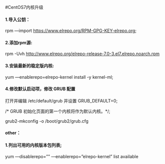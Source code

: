 #CentOS7内核升级
#### 1.导入公钥：
rpm —import https://www.elrepo.org/RPM-GPG-KEY-elrepo.org;
#### 2.添加rpm源:
rpm -Uvh http://www.elrepo.org/elrepo-release-7.0-3.el7.elrepo.noarch.rpm
#### 3.安装最新的稳定版内核:
yum —enablerepo=elrepo-kernel install -y kernel-ml;
#### 4.修改默认启动项，修改 GRUB 配置
打开并编辑 /etc/default/grub 并设置 GRUB_DEFAULT=0;

/* GRUB 初始化页面的第一个内核将作为默认内核。*/;

grub2-mkconfig -o /boot/grub2/grub.cfg
#### other：
#### 1.列出可用的内核版本包列表;
yum —disablerepo=”” —enablerepo=”elrepo-kernel” list available
